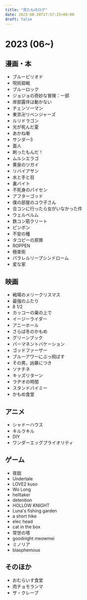 ```yaml
---
title: "見たものログ"
date: 2023-08-28T17:57:25+09:00
draft: false
---
```


# 2023 (06~)

## 漫画・本

- ブルーピリオド
- 呪術廻戦
- ブルーロック
- ジョジョの奇妙な冒険：一部
- 岸部露伴は動かない
- チェンソーマン
- 東京卍リベンジャーズ
- ルリドラゴン
- 光が死んだ夏
- あかね噺
- サンダー3
- 亜人
- 刷ったもんだ！
- ムルシエラゴ
- 黄泉のツガイ
- リバイアサン
- 水と手と目
- 裏バイト
- 不死身のパイセン
- アフターゴッド
- 僕の部屋のユウ子さん
- 合コンに行ったら女がいなかった件
- ウェルベルム
- 鉄コン筋クリート
- ピンポン
- 不安の種
- タコピーの原罪
- ROPPEN
- 極楽街
- パラレルリープシンドローム
- 変な家

## 映画

- 戦場のメリークリスマス
- 最強のふたり
- 8 1/2
- カッコーの巣の上で
- イージーライダー
- アニーホール
- さらば冬のかもめ
- グリーンブック
- パーマネントバケーション
- ゴッドファーザー
- ブルーアワーにぶっ飛ばす
- その男，凶暴につき
- ソナチネ
- キッズリターン
- ラヂオの時間
- スタンドバイミー
- かもめ食堂

## アニメ

- シャドーハウス
- キルラキル
- DIY
- ワンダーエッグプライオリティ

## ゲーム

- 夜廻
- Undertale
- LOVE2 kuso
- Wo Long
- helltaker
- detention
- HOLLOW KNIGHT
- Luna's fishing garden
- a short hike
- elec head
- cat in the box
- 常世の塔
- goodnight meowmei
- ミノリア
- blasphemous

## そのほか

- おむらいす食堂
- 肉チョモランマ
- ザ・クレープ
